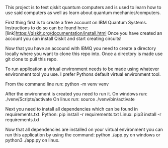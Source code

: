 This project is to test qiskit quantum computers and is used to learn how to use said computers as well as learn about quantum mechanics/computers.

First thing first is to create a free account on IBM Quantum Systems. Instructions to do so can be found here: [link]https://qiskit.org/documentation/install.html
Once you have created an account you can install Qiskit and start creating circuits!

Now that you have an accound with IBMQ you need to create a directory locally where you want to clone this repo into. Once a directory is made use git clone to
pull this repo.

To run application a virtual environment needs to be made using whatever environment tool you use. I prefer Pythons default virtual environment tool.

From the command line run: python -m venv venv

After the environment is created you need to run it.
On windows run: ./venv/Scripts/activate
On linux run: source ./venv/bin/activate

Next you need to install all dependencies which can be found in requirements.txt. 
Python:
pip install -r requirements.txt
Linux:
pip3 install -r requirements.txt

Now that all dependencies are installed on your virtual environment you can run this application by using the command:
python ./app.py on windows or python3 ./app.py on linux.